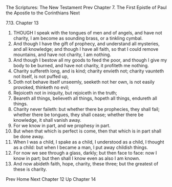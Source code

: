 The Scriptures: The New Testament
Prev
Chapter 7. The First Epistle of Paul the Apostle to the Corinthians
Next

7.13. Chapter 13
1. THOUGH I speak with the tongues of men and of angels, and have not charity, I am become as sounding brass, or a tinkling cymbal.
2. And though I have the gift of prophecy, and understand all mysteries, and all knowledge; and though I have all faith, so that I could remove mountains, and have not charity, I am nothing.
3. And though I bestow all my goods to feed the poor, and though I give my body to be burned, and have not charity, it profiteth me nothing.
4. Charity suffereth long, and is kind; charity envieth not; charity vaunteth not itself, is not puffed up,
5. Doth not behave itself unseemly, seeketh not her own, is not easily provoked, thinketh no evil;
6. Rejoiceth not in iniquity, but rejoiceth in the truth;
7. Beareth all things, believeth all things, hopeth all things, endureth all things.
8. Charity never faileth: but whether there be prophecies, they shall fail; whether there be tongues, they shall cease; whether there be knowledge, it shall vanish away.
9. For we know in part, and we prophesy in part.
10. But when that which is perfect is come, then that which is in part shall be done away.
11. When I was a child, I spake as a child, I understood as a child, I thought as a child: but when I became a man, I put away childish things.
12. For now we see through a glass, darkly; but then face to face: now I know in part; but then shall I know even as also I am known.
13. And now abideth faith, hope, charity, these three; but the greatest of these is charity.

Prev
Home
Next
Chapter 12
Up
Chapter 14

